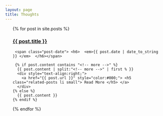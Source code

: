 ```yaml
---
layout: page
title: Thoughts
---
```


<ul>
  {% for post in site.posts %}
  <div class="post">
    <h3 class="post-title">
      <a href="{{ post.url }}">
        {{ post.title }}
      </a>
    </h3>

     <span class="post-date"> <h6>  <em>{{ post.date | date_to_string }} </em>  </h6></span> 
    
     {% if post.content contains "<!-- more -->" %}
      {{ post.content | split:"<!-- more -->" | first % }}
      <div style="text-align:right;">
        <a href="{{ post.url }}" style="color:#000;"> <h5 class="related-posts li small"> Read More </h5> </a>
      </div>
    {% else %}
      {{ post.content }}
    {% endif %}
  </div>
  {% endfor %}
</ul>

